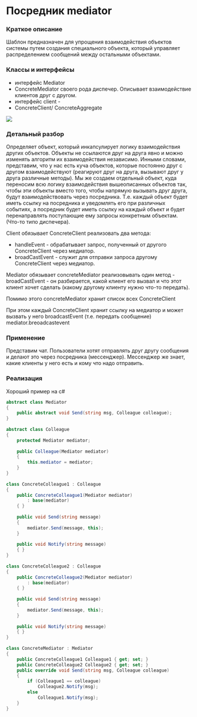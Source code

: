 # Посредник mediator
### Краткое описание
Шаблон предназначен для упрощения взаимодействия объектов системы путем создания специального объекта,
который управляет распределением сообщений между остальными объектами.

### Классы и интерфейсы
- интерфейс Mediator
- ConcreteMediator своего рода диспечер. Описывает взаимодействие клиентов друг с другом.
- интерфейс client - 
- ConcreteClient/ ConcreteAggregate 

![](https://metanit.com/sharp/patterns/pics/mediator.png)

### Детальный разбор
Определяет объект, который инкапсулирует логику взаимодействия других объектов. Объекты не ссылаются друг на друга явно 
и можно изменять алгоритм их взаимодействия независимо. Инными словами, представим, что у нас есть куча объектов,
которые постоянно друг с другом взаимодействуют (реагируют друг на друга, вызывают друг у друга различные методы).
Мы же создаем отдельный объект, куда переносим всю логику взаимодействия вышеописанных объектов так, чтобы эти объекты
вместо того, чтобы напрямую вызывать друг друга, будут взаимодействовать через посредника. Т.е. каждый объект будет иметь
ссылку на посредника и уведомлять его при различных событиях, а посредник будет иметь ссылку на каждый объект и будет перенаправлять
поступающие ему запросы конкретным объектам. (Что-то типо диспечера).

Client обязывает ConcreteClient реализовать два метода:
- handleEvent - обрабатывает запрос, полученный от другого ConcreteClient через медиатор.
- broadCastEvent - служит для отправки запроса другому ConcreteClient через медиатор.

Mediator обязывает concreteMediator реализовывать один метод - broadCastEvent - он разбирается, какой клиент его вызвал и что этот клиент хочет сделать (какому другому клиенту нужно что-то передать).

Помимо этого concreteMediator хранит список всех ConcreteClient

При этом каждый ConcreteClient хранит ссылку на медиатор и может вызвать у него broadcastEvent (т.е. передать сообщение) mediator.breoadcastevent
### Применение
Представим чат. Пользователи хотят отправлять друг другу сообщения и делают это через посредника (мессенджер). Мессенджер же знает, какие клиенты у него есть и кому что надо отправить.

### Реализация 
Хороший пример на c#
``` c#
abstract class Mediator
{
    public abstract void Send(string msg, Colleague colleague);
}
 
abstract class Colleague
{
    protected Mediator mediator;
 
    public Colleague(Mediator mediator)
    {
        this.mediator = mediator;
    }
}
 
class ConcreteColleague1 : Colleague
{
    public ConcreteColleague1(Mediator mediator)
        : base(mediator)
    { }
  
    public void Send(string message)
    {
        mediator.Send(message, this);
    }
  
    public void Notify(string message)
    { }
}
 
class ConcreteColleague2 : Colleague
{
    public ConcreteColleague2(Mediator mediator)
        : base(mediator)
    { }
  
    public void Send(string message)
    {
        mediator.Send(message, this);
    }
  
    public void Notify(string message)
    { }
}
 
class ConcreteMediator : Mediator
{
    public ConcreteColleague1 Colleague1 { get; set; }
    public ConcreteColleague2 Colleague2 { get; set; }
    public override void Send(string msg, Colleague colleague)
    {
        if (Colleague1 == colleague)
            Colleague2.Notify(msg);
        else
            Colleague1.Notify(msg);
    }
}
```
